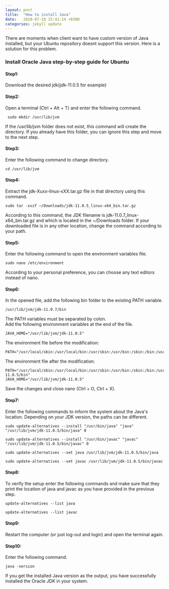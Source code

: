 ```yaml
---
layout: post
title:  "How to install Java"
date:   2020-07-10 15:41:14 +0300
categories: jekyll update
---
```


There are moments when client want to have custom version of Java installed, but 
your Ubuntu repository doesnt support this version. Here is a solution for this problem.

### Install Oracle Java step-by-step guide for Ubuntu
#### Step1:  
Download the desired jdk(jdk-11.0.5 for example)

#### Step2:
Open a terminal (Ctrl + Alt + T) and enter the following command.  
``` console
 sudo mkdir /usr/lib/jvm
```  
If the /usr/lib/jvm folder does not exist, this command will create the directory. If you already have this folder, you can ignore this step and move to the next step.  
#### Step3:  
Enter the following command to change directory.  
``` console
cd /usr/lib/jvm
```  
#### Step4:  
Extract the jdk-Xuxx-linux-xXX.tar.gz file in that directory using this command.  
```console
sudo tar -xvzf ~/Downloads/jdk-11.0.5_linux-x64_bin.tar.gz
```  
According to this command, the JDK filename is jdk-11.0.7_linux-x64_bin.tar.gz and which is located in the ~/Downloads folder. If your downloaded file is in any other location, change the command according to your path.  
#### Step5:  
Enter the following command to open the environment variables file.  
``` console
sudo nano /etc/environment
```  
According to your personal preference, you can choose any text editors instead of nano.
#### Step6:  
In the opened file, add the following bin folder to the existing PATH variable.  
``` console
/usr/lib/jvm/jdk-11.0.7/bin
```  
The PATH variables must be separated by colon.  
Add the following environment variables at the end of the file.  
``` console 
JAVA_HOME="/usr/lib/jvm/jdk-11.0.5"
```  
The environment file before the modification:  
``` console
PATH="/usr/local/sbin:/usr/local/bin:/usr/sbin:/usr/bin:/sbin:/bin:/usr/games:/usr/local/games"
```  
The environment file after the modification:  
``` console
PATH="/usr/local/sbin:/usr/local/bin:/usr/sbin:/usr/bin:/sbin:/bin:/usr/games:/usr/local/games:/usr/lib/jvm/jdk-11.0.5/bin"
JAVA_HOME="/usr/lib/jvm/jdk-11.0.5"
```  
Save the changes and close nano (Ctrl + O, Ctrl + X).  
#### Step7:  
Enter the following commands to inform the system about the Java's location. Depending on your JDK version, the paths can be different.  
``` console
sudo update-alternatives --install "/usr/bin/java" "java" "/usr/lib/jvm/jdk-11.0.5/bin/java" 0
```  
``` console
sudo update-alternatives --install "/usr/bin/javac" "javac" "/usr/lib/jvm/jdk-11.0.5/bin/javac" 0
```  
``` console
sudo update-alternatives --set java /usr/lib/jvm/jdk-11.0.5/bin/java
```  
``` console 
sudo update-alternatives --set javac /usr/lib/jvm/jdk-11.0.5/bin/javac
```  
#### Step8:  
To verify the setup enter the following commands and make sure that they print the location of java and javac as you have provided in the previous step.  
``` console
update-alternatives --list java
```  
``` console
update-alternatives --list javac
```  
#### Step9:  
Restart the computer (or just log-out and login) and open the terminal again.  
#### Step10:  
Enter the following command.
``` console
java -version
```  
If you get the installed Java version as the output, you have successfully installed the Oracle JDK in your system.